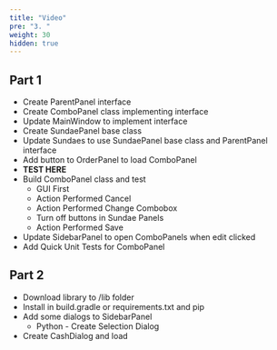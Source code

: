 ```yaml
---
title: "Video"
pre: "3. "
weight: 30
hidden: true
---
```


## Part 1

* Create ParentPanel interface
* Create ComboPanel class implementing interface
* Update MainWindow to implement interface
* Create SundaePanel base class
* Update Sundaes to use SundaePanel base class and ParentPanel interface
* Add button to OrderPanel to load ComboPanel
* **TEST HERE**
* Build ComboPanel class and test
  * GUI First
  * Action Performed Cancel
  * Action Performed Change Combobox
  * Turn off buttons in Sundae Panels
  * Action Performed Save
* Update SidebarPanel to open ComboPanels when edit clicked
* Add Quick Unit Tests for ComboPanel

## Part 2

* Download library to /lib folder
* Install in build.gradle or requirements.txt and pip
* Add some dialogs to SidebarPanel
  * Python - Create Selection Dialog
* Create CashDialog and load